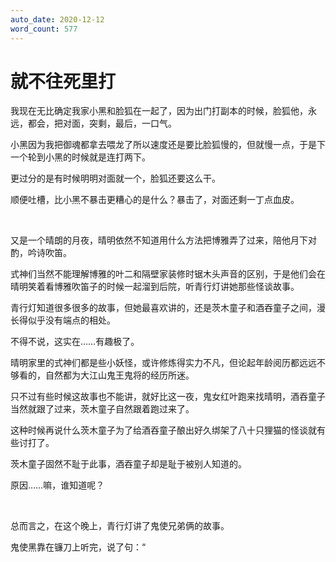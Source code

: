 ```yaml
---
auto_date: 2020-12-12
word_count: 577
---
```


# 就不往死里打

我现在无比确定我家小黑和脸狐在一起了，因为出门打副本的时候，脸狐他，永远，都会，把对面，突剩，最后，一口气。

小黑因为我把御魂都拿去喂龙了所以速度还是要比脸狐慢的，但就慢一点，于是下一个轮到小黑的时候就是连打两下。

更过分的是有时候明明对面就一个，脸狐还要这么干。

顺便吐槽，比小黑不暴击更糟心的是什么？暴击了，对面还剩一丁点血皮。

<br>

又是一个晴朗的月夜，晴明依然不知道用什么方法把博雅弄了过来，陪他月下对酌，吟诗吹笛。

式神们当然不能理解博雅的叶二和隔壁家装修时锯木头声音的区别，于是他们会在晴明笑着看博雅吹笛子的时候一起溜到后院，听青行灯讲她那些怪谈故事。

青行灯知道很多很多的故事，但她最喜欢讲的，还是茨木童子和酒吞童子之间，漫长得似乎没有端点的相处。

不得不说，这实在……有趣极了。

晴明家里的式神们都是些小妖怪，或许修炼得实力不凡，但论起年龄阅历都远远不够看的，自然都为大江山鬼王鬼将的经历所迷。

只不过有些时候这故事也不能讲，就好比这一夜，鬼女红叶跑来找晴明，酒吞童子当然就跟了过来，茨木童子自然跟着跑过来了。

这种时候再说什么茨木童子为了给酒吞童子酿出好久绑架了八十只狸猫的怪谈就有些讨打了。

茨木童子固然不耻于此事，酒吞童子却是耻于被别人知道的。

原因……嘛，谁知道呢？

<br>

总而言之，在这个晚上，青行灯讲了鬼使兄弟俩的故事。

鬼使黑靠在镰刀上听完，说了句：“
